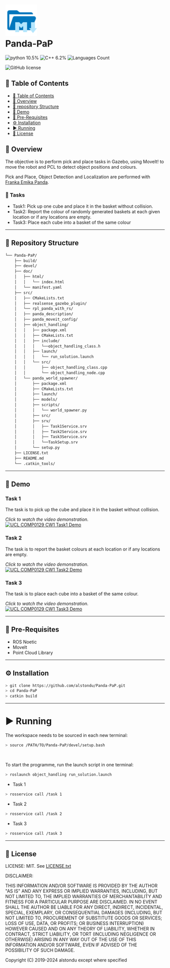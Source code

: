 <div align="left">
<h1 align="left">
<img src="https://raw.githubusercontent.com/PKief/vscode-material-icon-theme/ec559a9f6bfd399b82bb44393651661b08aaf7ba/icons/folder-markdown-open.svg" width="100" />
<br>Panda-PaP</h1>

<p align="left">
    
![python 10.5%](https://img.shields.io/badge/python-10.5%25-blue?style=flat-square)
![C++ 6.2%](https://img.shields.io/badge/C++-6.2%25-blue?style=flat-square)
![Languages Count](https://img.shields.io/github/languages/count/alstondu/Panda-Object-Handling?style=flat-square)

</p>
<img src="https://img.shields.io/github/license/alstondu/Panda-Object-Handling?style=flat-square&color=5D6D7E" alt="GitHub license" />

## 📖 Table of Contents
- [📖 Table of Contents](#-table-of-contents)
- [📍 Overview](#-overview)
- [📂 repository Structure](#-repository-structure)
- [🤖 Demo](#-demo)
- [🚀 Pre-Requisites](#-pre-requisites)
- [⚙️ Installation](#️-installation)
- [► Running](#-running)
- [📄 License](#-license)


## 📍 Overview

The objective is to perform pick and place tasks in Gazebo, using MoveIt!
to move the robot and PCL to detect object positions and colours.

Pick and Place, Object Detection and Localization are performed with [Franka Emika Panda](https://franka.de/).

### 🚀 Tasks
+ Task1: Pick up one cube and place it in the basket without collision.
+ Task2: Report the colour of randomly generated baskets at each given location or if any locations are empty.
+ Task3: Place each cube into a basket of the same colour

---
## 📂 Repository Structure

```sh
└── Panda-PaP/
    ├── build/
    ├── devel/
    ├── doc/
    │   ├── html/
    │   │   └── index.html
    │   └── manifest.yaml
    ├── src/
    │   ├── CMakeLists.txt
    │   ├── realsense_gazebo_plugin/
    │   └── rpl_panda_with_rs/
    │   ├── panda_description/
    │   ├── panda_moveit_config/
    │   ├── object_handling/
    │   │   ├── package.xml
    │   │   ├── CMakeLists.txt
    │   │   ├── include/
    │   │   │   └──object_handling_class.h
    │   │   ├── launch/
    │   │   │   └── run_solution.launch
    │   │   └── src/
    │   │       ├── object_handling_class.cpp
    │   │       └── object_handling_node.cpp
    │   └── panda_world_spawner/
    │       ├── package.xml
    │       ├── CMakeLists.txt
    │       ├── launch/
    │       ├── models/
    │       ├── scripts/
    │       │   └── world_spawner.py
    │       ├── src/
    │       ├── srv/
    │       │   ├── Task1Service.srv
    │       │   ├── Task2Service.srv
    │       │   ├── Task3Service.srv
    │       │   └──TaskSetup.srv
    │       └── setup.py
    ├── LICENSE.txt
    ├── README.md
    └── .catkin_tools/
```

---
## 🤖 Demo
### Task 1
The task is to pick up the cube and place it in the basket without collision.

*Click to watch the video demonstration.*
[![UCL COMP0129 CW1 Task1 Demo](https://img.youtube.com/vi/x9lzZYu5evA/maxresdefault.jpg)](https://youtu.be/x9lzZYu5evA?si=-7IbD1lFVUl6R-C1 "UCL COMP0129 CW1 Task1 Demo")

### Task 2
The task is to report the basket colours at each location or if any locations are empty.

*Click to watch the video demonstration.*
[![UCL COMP0129 CW1 Task2 Demo](https://img.youtube.com/vi/eL6g-Ro2v_U/maxresdefault.jpg)](https://youtu.be/eL6g-Ro2v_U "UCL COMP0129 CW1 Task2 Demo")

### Task 3
The task is to place each cube into a basket of the same colour.

*Click to watch the video demonstration.*
[![UCL COMP0129 CW1 Task3 Demo](https://img.youtube.com/vi/Xb1QOhp2of8/maxresdefault.jpg)](https://youtu.be/Xb1QOhp2of8 "UCL COMP0129 CW1 Task3 Demo")

---
## 🚀 Pre-Requisites
+ ROS Noetic
+ MoveIt
+ Point Cloud Library

---
## ⚙️ Installation
```bash
> git clone https://github.com/alstondu/Panda-PaP.git
> cd Panda-PaP
> catkin build
```

---
# ► Running
The workspace needs to be sourced in each new terminal:
```bash
> source /PATH/TO/Panda-PaP/devel/setup.bash
```
<br>

To start the programme, run the launch script in one terminal:
```bash
> roslaunch object_handling run_solution.launch
```
+ Task 1
```bash
> rosservice call /task 1
```
+ Task 2
```bash
> rosservice call /task 2
```
+ Task 3
```bash
> rosservice call /task 3
```

---
## 📄 License
LICENSE: MIT.  See [LICENSE.txt](LICENSE.txt)

DISCLAIMER:

THIS INFORMATION AND/OR SOFTWARE IS PROVIDED BY THE AUTHOR "AS IS" AND ANY
EXPRESS OR IMPLIED WARRANTIES, INCLUDING, BUT NOT LIMITED TO, THE IMPLIED
WARRANTIES OF MERCHANTABILITY AND FITNESS FOR A PARTICULAR PURPOSE ARE
DISCLAIMED. IN NO EVENT SHALL THE AUTHOR BE LIABLE FOR ANY DIRECT, INDIRECT,
INCIDENTAL, SPECIAL, EXEMPLARY, OR CONSEQUENTIAL DAMAGES (INCLUDING, BUT NOT
LIMITED TO, PROCUREMENT OF SUBSTITUTE GOODS OR SERVICES; LOSS OF USE, DATA, OR
PROFITS; OR BUSINESS INTERRUPTION) HOWEVER CAUSED AND ON ANY THEORY OF
LIABILITY, WHETHER IN CONTRACT, STRICT LIABILITY, OR TORT (INCLUDING NEGLIGENCE
OR OTHERWISE) ARISING IN ANY WAY OUT OF THE USE OF THIS INFORMATION AND/OR
SOFTWARE, EVEN IF ADVISED OF THE POSSIBILITY OF SUCH DAMAGE.

Copyright (C) 2019-2024 alstondu except where specified

